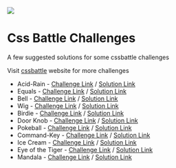 <img src="assets/ws-css.png" />

# Css Battle Challenges

A few suggested solutions for some cssbattle challenges

Visit [cssbattle](https://cssbattle.dev/) website for more challenges

* Acid-Rain - [Challenge Link](https://cssbattle.dev/play/5) / [Solution Link](https://github.com/teacodema/Practice-css-darija/tree/master/5-Acid-Rain)
* Equals - [Challenge Link](https://cssbattle.dev/play/31) / [Solution Link](https://github.com/teacodema/Practice-css-darija/tree/master/31-Equals)
* Bell - [Challenge Link](https://cssbattle.dev/play/68) / [Solution Link](https://github.com/teacodema/Practice-css-darija/tree/master/68-Bell)
* Wig - [Challenge Link](https://cssbattle.dev/play/134) / [Solution Link](https://github.com/teacodema/Practice-css-darija/tree/master/134-Wig)
* Birdie - [Challenge Link](https://cssbattle.dev/play/33) / [Solution Link](https://github.com/teacodema/Practice-css-darija/tree/master/33-Birdie)
* Door Knob - [Challenge Link](https://cssbattle.dev/play/64) / [Solution Link](https://github.com/teacodema/Practice-css-darija/tree/master/64-Door-Knob)
* Pokeball - [Challenge Link](https://cssbattle.dev/play/95) / [Solution Link](https://github.com/teacodema/Practice-css-darija/tree/master/95-Pokeball)
* Command-Key - [Challenge Link](https://cssbattle.dev/play/63) / [Solution Link](https://github.com/teacodema/Practice-css-darija/tree/master/63-Command-Key)
* Ice Cream - [Challenge Link](https://cssbattle.dev/play/35) / [Solution Link](https://github.com/teacodema/Practice-css-darija/tree/master/35-Ice-Cream)
* Eye of the Tiger - [Challenge Link](https://cssbattle.dev/play/16) / [Solution Link](https://github.com/teacodema/Practice-css-darija/tree/master/16-Eye-of-the-Tiger)
* Mandala - [Challenge Link](https://cssbattle.dev/play/96) / [Solution Link](https://github.com/teacodema/Practice-css-darija/tree/master/96-Mandala)
